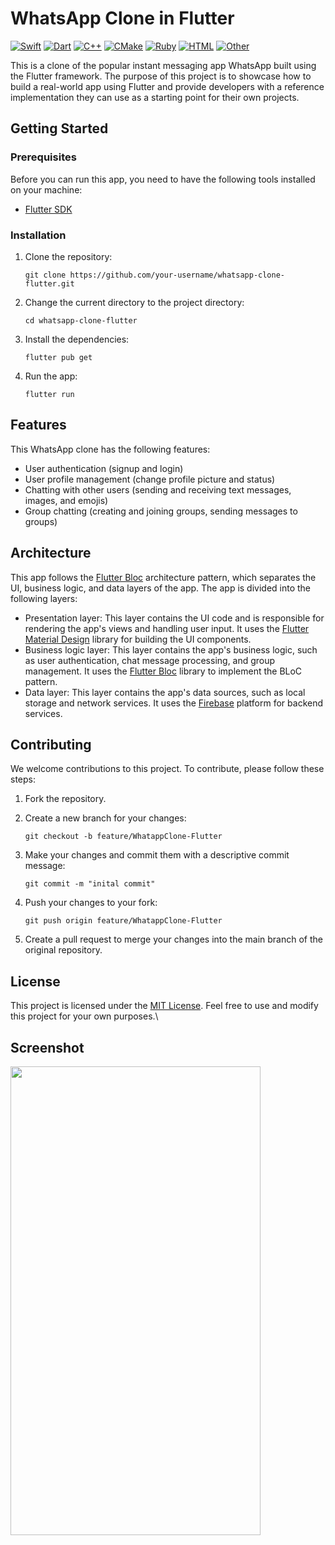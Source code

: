 # WhatsApp Clone in Flutter
[![Swift](https://img.shields.io/badge/swift-%2320232a.svg?style=for-the-badge&logo=swift&logoColor=%23F05138)](https://swift.org/)
[![Dart](https://img.shields.io/badge/dart-%2320232a.svg?style=for-the-badge&logo=dart&logoColor=%230175C2)](https://dart.dev/)
[![C++](https://img.shields.io/badge/c++-%2320232a.svg?style=for-the-badge&logo=c%2B%2B&logoColor=%2300599C)](https://isocpp.org/)
[![CMake](https://img.shields.io/badge/cmake-%2320232a.svg?style=for-the-badge&logo=cmake&logoColor=%23008FCC)](https://cmake.org/)
[![Ruby](https://img.shields.io/badge/ruby-%2320232a.svg?style=for-the-badge&logo=ruby&logoColor=%23CC342D)](https://www.ruby-lang.org/)
[![HTML](https://img.shields.io/badge/html-%2320232a.svg?style=for-the-badge&logo=html5&logoColor=%23E34F26)](https://developer.mozilla.org/en-US/docs/Web/HTML)
[![Other](https://img.shields.io/badge/other-%2320232a.svg?style=for-the-badge)](https://www.example.com/)

This is a clone of the popular instant messaging app WhatsApp built using the Flutter framework. The purpose of this project is to showcase how to build a real-world app using Flutter and provide developers with a reference implementation they can use as a starting point for their own projects.

## Getting Started

### Prerequisites

Before you can run this app, you need to have the following tools installed on your machine:

- [Flutter SDK](https://flutter.dev/docs/get-started/install)

### Installation

1. Clone the repository:

   ```
   git clone https://github.com/your-username/whatsapp-clone-flutter.git
   ```

2. Change the current directory to the project directory:

   ```
   cd whatsapp-clone-flutter
   ```

3. Install the dependencies:

   ```
   flutter pub get
   ```

4. Run the app:

   ```
   flutter run
   ```

## Features

This WhatsApp clone has the following features:

- User authentication (signup and login)
- User profile management (change profile picture and status)
- Chatting with other users (sending and receiving text messages, images, and emojis)
- Group chatting (creating and joining groups, sending messages to groups)

## Architecture

This app follows the [Flutter Bloc](https://pub.dev/packages/riverpod) architecture pattern, which separates the UI, business logic, and data layers of the app. The app is divided into the following layers:

- Presentation layer: This layer contains the UI code and is responsible for rendering the app's views and handling user input. It uses the [Flutter Material Design](https://flutter.dev/docs/development/ui/widgets/material) library for building the UI components.
- Business logic layer: This layer contains the app's business logic, such as user authentication, chat message processing, and group management. It uses the [Flutter Bloc](https://pub.dev/packages/riverpod) library to implement the BLoC pattern.
- Data layer: This layer contains the app's data sources, such as local storage and network services. It uses the [Firebase](https://firebase.google.com/) platform for backend services.

## Contributing

We welcome contributions to this project. To contribute, please follow these steps:

1. Fork the repository.

2. Create a new branch for your changes:

   ```
   git checkout -b feature/WhatappClone-Flutter
   ```

3. Make your changes and commit them with a descriptive commit message:

   ```
   git commit -m "inital commit"
   ```

4. Push your changes to your fork:

   ```
   git push origin feature/WhatappClone-Flutter
   ```

5. Create a pull request to merge your changes into the main branch of the original repository.

## License

This project is licensed under the [MIT License](https://opensource.org/licenses/MIT). Feel free to use and modify this project for your own purposes.\

## Screenshot
<img src="https://github.com/IPH-Technologies-Pvt-Ltd/WhatappClone-Flutter/assets/124572978/492bc223-e29b-4652-865e-6359fb195437" 
     width="400" 
     height="750"/>
